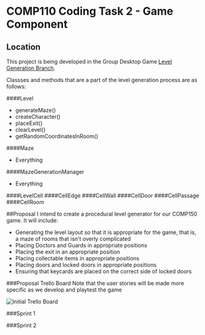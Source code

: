 # COMP110 Coding Task 2 - Game Component

## Location
This project is being developed in the Group Desktop Game [Level Generation Branch](https://github.com/NecroReindeer/comp150-desktop-game/tree/level-generation). 

Classses and methods that are a part of the level generation process are as follows:

####Level
* generateMaze()
* createCharacter()
* placeExit()
* clearLevel()
* getRandomCoordinatesInRoom()

####Maze
* Everything

####MazeGenerationManager
* Everything

####LevelCell
####CellEdge
####CellWall
####CellDoor
####CellPassage
####CellRoom


##Proposal
I intend to create a procedural level generator for our COMP150 game.
It will include:
* Generating the level layout so that it is appropriate for the game, that is, a maze of rooms that isn't overly complicated
* Placing Doctors and Guards in appropriate positions
* Placing the exit in an appropriate position
* Placing collectable items in appropriate positions
* Placing doors and locked doors in appropriate positions
* Ensuring that keycards are placed on the correct side of locked doors

###Proposal Trello Board
Note that the user stories will be made more specific as we develop and playtest the game

![Initial Trello Board](https://github.com/NecroReindeer/comp110-coding-task-2/blob/master/Initial.Trello.Board.png)


###Sprint 1

###Sprint 2
